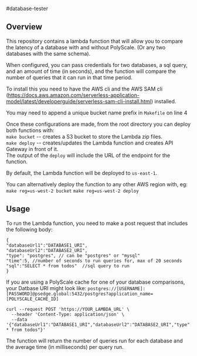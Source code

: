 #database-tester

## Overview

This repository contains a lambda function that will allow you to compare the latency of a database with and without PolyScale. (Or any two databases with the same schema).

When configured, you can pass credentials for two databases, a sql query, and an amount of time (in seconds), and the function will compare the number of queries that it can run in that time period.

To install this you need to have the AWS cli and the AWS SAM cli (https://docs.aws.amazon.com/serverless-application-model/latest/developerguide/serverless-sam-cli-install.html) installed.

You may need to append a unique bucket name prefix in  `Makefile` on line 4

Once these configurations are made, from the root directory you can deploy both functions with:  
`make bucket` -- creates a S3 bucket to store the Lambda zip files.  
`make deploy` -- creates/updates the Lambda function and creates API Gateway in front of it.  
The output of the `deploy` will include the URL of the endpoint for the function.

By default, the Lambda function will be deployed to `us-east-1`.

You can alternatively deploy the function to any other AWS region with, eg:
`make reg=us-west-2 bucket`
`make reg=us-west-2 deploy`

## Usage
To run the Lambda function, you need to make a post request that includes the following body:
```
{
"databaseUrl1":"DATABASE1_URI", 
"databaseUrl2":"DATABASE2_URI",
"type": "postgres", // can be "postgres" or "mysql"
"time":5, //number of seconds to run queries for, max of 20 seconds
"sql":"SELECT * from todos"  //sql query to run
}
```

If you are using a PolyScale cache for one of your database comparisons, your Datbase URI might look like:
`postgres://[USERNAME]:[PASSWORD]@psedge.global:5432/postgres?application_name=[POLYSCALE_CACHE_ID]`

```
curl --request POST 'https://YOUR_LAMBDA_URL' \
  --header 'Content-Type: application/json' \
  --data '{"databaseUrl1":"DATABASE1_URI","databaseUrl2":"DATABASE2_URI","type":"postgres","time":5,"sql":"SELECT * from todos"}'
```

The function will return the number of queries run for each database and the average time (in milliseconds) per query run.

